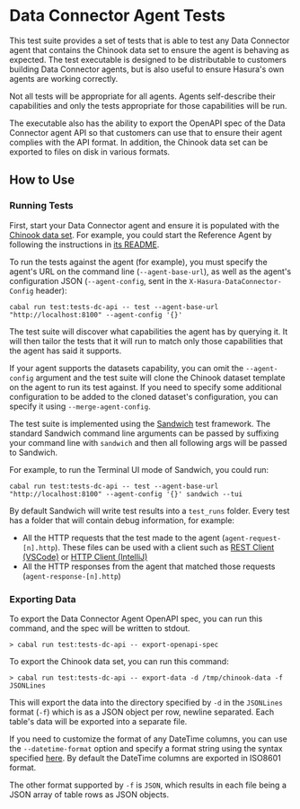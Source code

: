 # Data Connector Agent Tests
This test suite provides a set of tests that is able to test any Data Connector agent that contains the Chinook data set to ensure the agent is behaving as expected. The test executable is designed to be distributable to customers building Data Connector agents, but is also useful to ensure Hasura's own agents are working correctly.

Not all tests will be appropriate for all agents. Agents self-describe their capabilities and only the tests appropriate for those capabilities will be run.

The executable also has the ability to export the OpenAPI spec of the Data Connector agent API so that customers can use that to ensure their agent complies with the API format. In addition, the Chinook data set can be exported to files on disk in various formats.

## How to Use
### Running Tests
First, start your Data Connector agent and ensure it is populated with the [Chinook data set](https://github.com/lerocha/chinook-database/). For example, you could start the Reference Agent by following the instructions in [its README](../../dc-agents/reference/README.md).

To run the tests against the agent (for example), you must specify the agent's URL on the command line (`--agent-base-url`), as well as the agent's configuration JSON (`--agent-config`, sent in the `X-Hasura-DataConnector-Config` header):

```
cabal run test:tests-dc-api -- test --agent-base-url "http://localhost:8100" --agent-config '{}'
```

The test suite will discover what capabilities the agent has by querying it. It will then tailor the tests that it will run to match only those capabilities that the agent has said it supports.

If your agent supports the datasets capability, you can omit the `--agent-config` argument and the test suite will clone the Chinook dataset template on the agent to run its test against. If you need to specify some additional configuration to be added to the cloned dataset's configuration, you can specify it using `--merge-agent-config`.

The test suite is implemented using the [Sandwich](https://codedownio.github.io/sandwich/) test framework. The standard Sandwich command line arguments can be passed by suffixing your command line with `sandwich` and then all following args will be passed to Sandwich.

For example, to run the Terminal UI mode of Sandwich, you could run:

```
cabal run test:tests-dc-api -- test --agent-base-url "http://localhost:8100" --agent-config '{}' sandwich --tui
```

By default Sandwich will write test results into a `test_runs` folder. Every test has a folder that will contain debug information, for example:
- All the HTTP requests that the test made to the agent (`agent-request-[n].http`). These files can be used with a client such as [REST Client (VSCode)](https://github.com/Huachao/vscode-restclient) or [HTTP Client (IntelliJ)](https://www.jetbrains.com/help/idea/http-client-in-product-code-editor.html)
- All the HTTP responses from the agent that matched those requests (`agent-response-[n].http`)

### Exporting Data
To export the Data Connector Agent OpenAPI spec, you can run this command, and the spec will be written to stdout.

```
> cabal run test:tests-dc-api -- export-openapi-spec
```

To export the Chinook data set, you can run this command:
```
> cabal run test:tests-dc-api -- export-data -d /tmp/chinook-data -f JSONLines
```

This will export the data into the directory specified by `-d` in the `JSONLines` format (`-f`) which is as a JSON object per row, newline separated. Each table's data will be exported into a separate file.

If you need to customize the format of any DateTime columns, you can use the `--datetime-format` option and specify a format string using the syntax specified [here](https://hackage.haskell.org/package/time-1.12.2/docs/Data-Time-Format.html#v:formatTime). By default the DateTime columns are exported in ISO8601 format.

The other format supported by `-f` is `JSON`, which results in each file being a JSON array of table rows as JSON objects.
